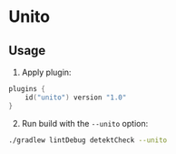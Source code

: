 # Unito

## Usage

1. Apply plugin:

```kotlin
plugins {
    id("unito") version "1.0" 
}
```

2. Run build with the `--unito` option:

```bash
./gradlew lintDebug detektCheck --unito
```
